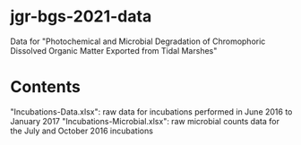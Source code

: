 # jgr-bgs-2021-data
 Data for "Photochemical and Microbial Degradation of Chromophoric Dissolved Organic Matter Exported from Tidal Marshes"

# Contents
 "Incubations-Data.xlsx": raw data for incubations performed in June 2016 to January 2017
 "Incubations-Microbial.xlsx": raw microbial counts data for the July and October 2016 incubations